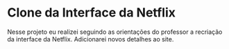 # Clone da Interface da Netflix
Nesse projeto eu realizei seguindo as orientações do professor a recriação da interface da Netflix.
Adicionarei novos detalhes ao site.
